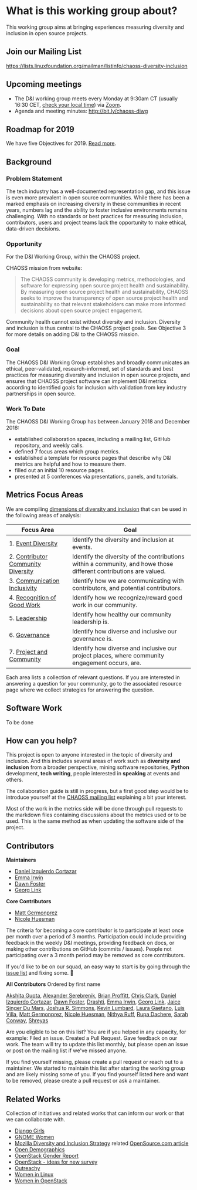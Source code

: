 # What is this working group about?

This working group aims at bringing experiences measuring diversity and inclusion in open source projects.


## Join our Mailing List

https://lists.linuxfoundation.org/mailman/listinfo/chaoss-diversity-inclusion


## Upcoming meetings

- The D&I working group meets every Monday at 9:30am CT (usually 16:30 CET, [check your local time](http://arewemeetingyet.com/Chicago/2018-11-05/09:30/w/CHAOSS%20D%26I%20WG#eyJ1cmwiOiJodHRwczovL3Vub21haGEuem9vbS51cy9qLzcyMDQzMTI4OCJ9)) via [Zoom](https://unomaha.zoom.us/j/720431288).
- Agenda and meeting minutes: http://bit.ly/chaoss-diwg


## Roadmap for 2019

We have five Objectives for 2019. [Read more](goals-2019.md).


## Background

### Problem Statement

The tech industry has a well-documented representation gap, and this issue is even more prevalent in open source communities. While there has been a marked emphasis on increasing diversity in these communities in recent years, numbers lag and the ability to foster inclusive environments remains challenging. With no standards or best practices for measuring inclusion, contributors, users and project teams lack the opportunity to make ethical, data-driven decisions.


### Opportunity

For the D&I Working Group, within the CHAOSS project.

CHAOSS mission from website:

> The CHAOSS community is developing metrics, methodologies, and software for expressing open source project health and sustainability. By measuring open source project health and sustainability, CHAOSS seeks to improve the transparency of open source project health and sustainability so that relevant stakeholders can make more informed decisions about open source project engagement.

Community health cannot exist without diversity and inclusion. Diversity and inclusion is thus central to the CHAOSS project goals. See Objective 3 for more details on adding D&I to the CHAOSS mission.


### Goal

The CHAOSS D&I Working Group establishes and broadly communicates an ethical, peer-validated, research-informed, set of standards and best practices for measuring diversity and inclusion in open source projects, and ensures that CHAOSS project software can implement D&I metrics according to identified goals for inclusion with validation from key industry partnerships in open source.


### Work To Date

The CHAOSS D&I Working Group has between January 2018 and December 2018:

* established collaboration spaces, including a mailing list, GitHub repository, and weekly calls.
* defined 7 focus areas which group metrics.
* established a template for resource pages that describe why D&I metrics are helpful and how to measure them.
* filled out an initial 10 resource pages.
* presented at 5 conferences via presentations, panels, and tutorials.


## Metrics Focus Areas

We are compiling [dimensions of diversity and inclusion](./demographic-data/) that can be used in the following areas of analysis:

| Focus Area | Goal |
| --- | --- |
|1. [Event Diversity](./focus-areas/events/) | Identify the diversity and inclusion at events. |
|2. [Contributor Community Diversity](./focus-areas/contribution/) | Identify the diversity of the contributions within a community, and howe those different contributions are valued.|
|3. [Communication Inclusivity](./focus-areas/communication/) | Identify how we are communicating with contributors, and potential contributors.|
|4. [Recognition of Good Work](./focus-areas/recognition/) | Identify how we recognize/reward good work in our community.|
|5. [Leadership](./focus-areas/leadership/) | Identify how healthy our community leadership is.|
|6. [Governance](./focus-areas/governance/) | Identify how diverse and inclusive our governance is.|
|7. [Project and Community](./focus-areas/project-and-community/) | Identify how diverse and inclusive our project places, where community engagement occurs, are.|

Each area lists a collection of relevant questions. If you are interested in answering a question for your community, go to the associated resource page where we collect strategies for answering the question.


## Software Work

To be done


## How can you help?

This project is open to anyone interested in the topic of diversity and inclusion. And this includes several areas of work such as **diversity and inclusion** from a broader perspective, mining software repositories, **Python** development,
**tech writing**, people interested in **speaking** at events and others.

The collaboration guide is still in progress, but a first good step would be to introduce yourself at the [CHAOSS mailing list](https://chaoss.community/participate/#user-content-join-the-mailing-list) explaining a bit your interest.

Most of the work in the metrics side will be done through pull requests to the markdown files containing discussions
about the metrics used or to be used. This is the same method as when updating the software side of the project.


## Contributors

**Maintainers**

- [Daniel Izquierdo Cortazar](https://github.com/dicortazar)
- [Emma Irwin](https://github.com/emmairwin)
- [Dawn Foster](https://github.com/geekygirldawn)
- [Georg Link](https://github.com/georglink)

**Core Contributors**

- [Matt Germonprez](https://github.com/germonprez)
- [Nicole Huesman](https://github.com/uoduckswtd)

The criteria for becoming a core contributor is to participate at least once per month over a period of 3 months.
Participation could include providing feedback in the weekly D&I meetings, providing feedback on docs, or
making other contributions on GitHub (commits / issues).
People not participating over a 3 month period may be removed as core contributors.

If you'd like to be on our squad, an easy way to start is by going through the
[issue list](https://github.com/chaoss/wg-diversity-inclusion/issues) and fixing some. :tada:

**All Contributors**
Ordered by first name

[Akshita Gupta](https://github.com/akshitac8),
[Alexander Serebrenik](https://github.com/aserebrenik),
[Brian Proffitt](https://github.com/bproffitt),
[Chris Clark](https://github.com/christopherclark),
[Daniel Izquierdo Cortazar](https://github.com/dicortazar),
[Dawn Foster](https://github.com/geekygirldawn),
[Drashti](https://github.com/drashti4),
[Emma Irwin](https://github.com/emmairwin),
[Georg Link](https://github.com/georglink),
[Jaice Singer Du Mars](https://github.com/jdumars),
[Joshua R. Simmons](https://github.com/joshsimmons),
[Kevin Lumbard](https://github.com/klumb),
[Laura Gaetano](https://github.com/alicetragedy),
[Luis Villa](https://github.com/tieguy),
[Matt Germonprez](https://github.com/germonprez),
[Nicole Huesman](https://github.com/uoduckswtd),
[Nithya Ruff](https://github.com/nruff),
[Rupa Dachere](https://github.com/rdachere),
[Sarah Conway](https://github.com/SarahKConway),
[Shreyas](https://github.com/dunebuggie)

Are you eligible to be on this list? You are if you helped in any capacity, for example: Filed an issue.
Created a Pull Request. Gave feedback on our work. The team will try to update this list monthly,
but please open an issue or post on the mailing list if we've missed anyone.


If you find yourself missing, please create a pull request or reach out to a maintainer. We started to maintain this list after starting the working group and are likely missing some of you. If you find yourself listed here and want to be removed, please create a pull request or ask a maintainer.

## Related Works

Collection of initiatives and related works that can inform our work or that we can collaborate with.

* [Django Girls](https://djangogirls.org/)
* [GNOME Women](https://wiki.gnome.org/GnomeWomen)
* [Mozilla Diversity and Inclusion Strategy](https://wiki.mozilla.org/Diversity_and_Inclusion_Strategy) related [OpenSource.com article](https://opensource.com/article/17/9/diversity-and-inclusion-innovation)
* [Open Demographics](https://github.com/drnikki/open-demographics)
* [OpenStack Gender Report](http://superuser.openstack.org/articles/bitergia-intel-report/)
* [OpenStack - ideas for new survey](https://etherpad.openstack.org/p/diversity-survey-spring-2018_draft)
* [Outreachy](https://www.outreachy.org/)
* [Women in Linux](http://www.womeninlinux.com/)
* [Women in OpenStack](https://wiki.openstack.org/wiki/Women_of_OpenStack)
